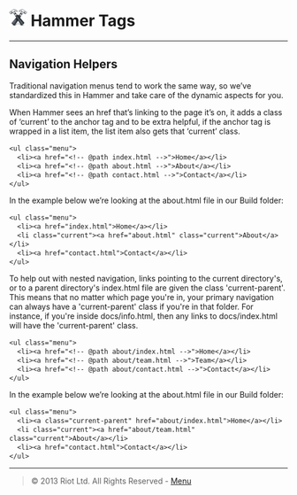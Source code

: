 # ![](img/icon-small.png) Hammer Tags

***

## Navigation Helpers

Traditional navigation menus tend to work the same way, so we’ve standardized this in Hammer and take care of the dynamic aspects for you.

When Hammer sees an href that’s linking to the page it’s on, it adds a class of ‘current’ to the anchor tag and to be extra helpful, if the anchor tag is wrapped in a list item, the list item also gets that ‘current’ class.

	<ul class="menu">
	  <li><a href="<!-- @path index.html -->">Home</a></li>
	  <li><a href="<!-- @path about.html -->">About</a></li>
	  <li><a href="<!-- @path contact.html -->">Contact</a></li>
	</ul>

In the example below we’re looking at the about.html file in our Build folder:

	<ul class="menu">
	  <li><a href="index.html">Home</a></li>
	  <li class="current"><a href="about.html" class="current">About</a></li>
	  <li><a href="contact.html">Contact</a></li>
	</ul>

To help out with nested navigation, links pointing to the current directory's, or to a parent directory's index.html file are given the class 'current-parent'. This means that no matter which page you're in, your primary navigation can always have a 'current-parent' class if you're in that folder. For instance, if you're inside docs/info.html, then any links to docs/index.html will have the 'current-parent' class.

	<ul class="menu">
	  <li><a href="<!-- @path about/index.html -->">Home</a></li>
	  <li><a href="<!-- @path about/team.html -->">Team</a></li>
	  <li><a href="<!-- @path about/contact.html -->">Contact</a></li>
	</ul>

In the example below we’re looking at the about.html file in our Build folder:

	<ul class="menu">
	  <li><a class="current-parent" href="about/index.html">Home</a></li>
	  <li class="current"><a href="about/team.html" class="current">About</a></li>
	  <li><a href="contact.html">Contact</a></li>
	</ul>

***

> © 2013 Riot Ltd. All Rights Reserved - [Menu](index.md "Main menu")